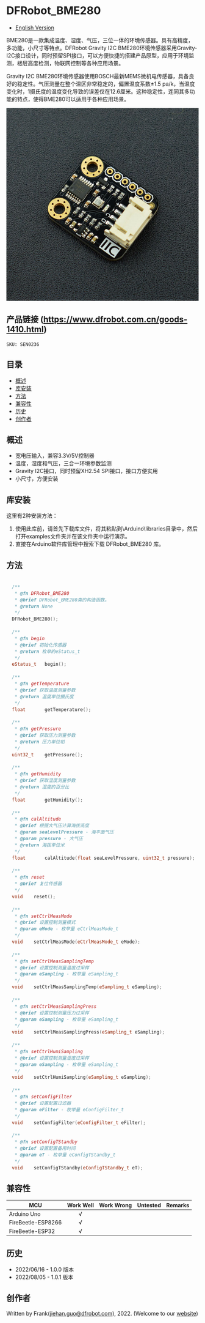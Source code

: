 # DFRobot_BME280
* [English Version](./README.md)

BME280是一款集成温度、湿度、气压，三位一体的环境传感器。具有高精度，多功能，小尺寸等特点。DFRobot Gravity I2C BME280环境传感器采用Gravity-I2C接口设计，同时预留SPI接口，可以方便快捷的搭建产品原型，应用于环境监测，楼层高度检测，物联网控制等各种应用场景。

Gravity I2C BME280环境传感器使用BOSCH最新MEMS微机电传感器，具备良好的稳定性。气压测量在整个温区非常稳定的，偏置温度系数±1.5 pa/k，当温度变化时，1摄氏度的温度变化导致的误差仅在12.6厘米。这种稳定性，连同其多功能的特点，使得BME280可以适用于各种应用场景。

![产品实物图](./resources/images/BME280.png)


## 产品链接 (https://www.dfrobot.com.cn/goods-1410.html)
    SKU: SEN0236


## 目录

* [概述](#概述)
* [库安装](#库安装)
* [方法](#方法)
* [兼容性](#兼容性)
* [历史](#历史)
* [创作者](#创作者)


## 概述

- 宽电压输入，兼容3.3V/5V控制器
- 温度，湿度和气压，三合一环境参数监测
- Gravity I2C接口，同时预留XH2.54 SPI接口，接口方便实用
- 小尺寸，方便安装


## 库安装

这里有2种安装方法：

1. 使用此库前，请首先下载库文件，将其粘贴到\Arduino\libraries目录中，然后打开examples文件夹并在该文件夹中运行演示。
2. 直接在Arduino软件库管理中搜索下载 DFRobot_BME280 库。


## 方法

```C++

  /**
   * @fn DFRobot_BME280
   * @brief DFRobot_BME280类的构造函数。
   * @return None
   */
  DFRobot_BME280();

  /**
   * @fn begin
   * @brief 初始化传感器
   * @return 枚举的eStatus_t
   */
  eStatus_t   begin();

  /**
   * @fn getTemperature
   * @brief 获取温度测量参数
   * @return 温度单位摄氏度
   */
  float       getTemperature();

  /**
   * @fn getPressure
   * @brief 获取压力测量参数
   * @return 压力单位帕
   */
  uint32_t    getPressure();

  /**
   * @fn getHumidity
   * @brief 获取湿度测量参数
   * @return 湿度的百分比
   */
  float       getHumidity();

  /**
   * @fn calAltitude
   * @brief 根据大气压计算海拔高度
   * @param seaLevelPressure - 海平面气压
   * @param pressure - 大气压
   * @return 海拔单位米
   */
  float       calAltitude(float seaLevelPressure, uint32_t pressure);

  /**
   * @fn reset
   * @brief 复位传感器
   */
  void    reset();

  /**
   * @fn setCtrlMeasMode
   * @brief 设置控制测量模式
   * @param eMode - 枚举量 eCtrlMeasMode_t
   */
  void    setCtrlMeasMode(eCtrlMeasMode_t eMode);

  /**
   * @fn setCtrlMeasSamplingTemp
   * @brief 设置控制测量温度过采样
   * @param eSampling - 枚举量 eSampling_t
   */
  void    setCtrlMeasSamplingTemp(eSampling_t eSampling);

  /**
   * @fn setCtrlMeasSamplingPress
   * @brief 设置控制测量压力过采样
   * @param eSampling - 枚举量 eSampling_t
   */
  void    setCtrlMeasSamplingPress(eSampling_t eSampling);

  /**
   * @fn setCtrlHumiSampling
   * @brief 设置控制测量湿度过采样
   * @param eSampling - 枚举量 eSampling_t
   */
  void    setCtrlHumiSampling(eSampling_t eSampling);

  /**
   * @fn setConfigFilter
   * @brief 设置配置过滤器
   * @param eFilter - 枚举量 eConfigFilter_t
   */
  void    setConfigFilter(eConfigFilter_t eFilter);

  /**
   * @fn setConfigTStandby
   * @brief 设置配置备用时间
   * @param eT - 枚举量 eConfigTStandby_t
   */
  void    setConfigTStandby(eConfigTStandby_t eT);

```


## 兼容性

MCU                | Work Well    | Work Wrong   | Untested    | Remarks
------------------ | :----------: | :----------: | :---------: | :----:
Arduino Uno        |      √       |              |             |
FireBeetle-ESP8266 |      √       |              |             |
FireBeetle-ESP32   |      √       |              |             |


## 历史

- 2022/06/16 - 1.0.0 版本
- 2022/08/05 - 1.0.1 版本


## 创作者

Written by Frank(jiehan.guo@dfrobot.com), 2022. (Welcome to our [website](https://www.dfrobot.com/))


